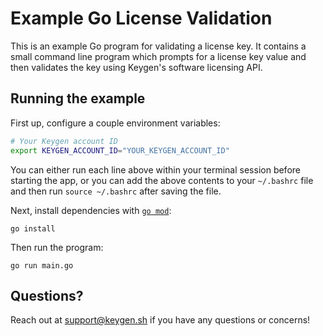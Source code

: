 # Example Go License Validation
This is an example Go program for validating a license key. It contains a
small command line program which prompts for a license key value and then
validates the key using Keygen's software licensing API.

## Running the example

First up, configure a couple environment variables:

```bash
# Your Keygen account ID
export KEYGEN_ACCOUNT_ID="YOUR_KEYGEN_ACCOUNT_ID"
```

You can either run each line above within your terminal session before
starting the app, or you can add the above contents to your `~/.bashrc`
file and then run `source ~/.bashrc` after saving the file.

Next, install dependencies with [`go mod`](https://blog.golang.org/using-go-modules):

```
go install
```

Then run the program:

```
go run main.go
```

## Questions?

Reach out at [support@keygen.sh](mailto:support@keygen.sh) if you have any
questions or concerns!
